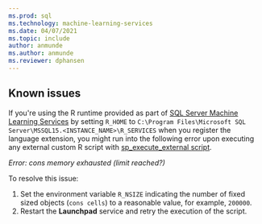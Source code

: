 ```yaml
---
ms.prod: sql
ms.technology: machine-learning-services
ms.date: 04/07/2021
ms.topic: include
author: anmunde
ms.author: anmunde
ms.reviewer: dphansen
---
```

## Known issues

If you're using the R runtime provided as part of [SQL Server Machine Learning Services](../../sql-server-machine-learning-services.md) by setting `R_HOME` to `C:\Program Files\Microsoft SQL Server\MSSQL15.<INSTANCE_NAME>\R_SERVICES` when you register the language extension, you might run into the following error upon executing any external custom R script with [sp_execute_external script](../../../relational-databases/system-stored-procedures/sp-execute-external-script-transact-sql.md).

*Error: cons memory exhausted (limit reached?)*

To resolve this issue:
 1. Set the environment variable `R_NSIZE` indicating the number of fixed sized objects (`cons cells`) to a reasonable value, for example, `200000`.
 1. Restart the **Launchpad** service and retry the execution of the script.